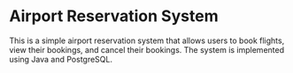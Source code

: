 # Airport Reservation System
This is a simple airport reservation system that allows users to book flights, view their bookings, and cancel their bookings. The system is implemented using Java and PostgreSQL.
